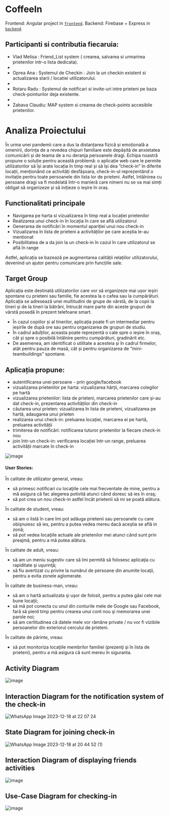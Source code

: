 # CoffeeIn

Frontend: Angular project in [`frontend`](./frontend).
Backend: Firebase + Express in [`backend`](./backend).


## Participanti si contributia fiecaruia:

- Vlad Melisa : Friend_List system ( crearea, salvarea si urmarirea prietenilor intr-o lista dedicata).
- 
- Oprea Ana : Systemul de Checkin : Join la un checkin existent si actualizarea starii / locatiei utilizatorului.
- 
- Rotaru Radu : Systemul de notificari si invite-uri intre prieteni pe baza check-pointurilor deja existente.
- 
- Zabava Claudiu: MAP system si crearea de check-points accesibile prietenilor.

# Analiza Proiectului



În urma unei pandemii care a dus la distanțarea fizică și emoțională a omenirii, dorința de a revedea chipuri familiare este depășită de anxietatea comunicării și de teama de a nu deranja persoanele dragi. Echipa noastră propune o soluție pentru această problemă: o aplicație web care le permite utilizatorilor să își arate locația în timp real și să își dea ”check-in” în diferite locații, menționând ce activități desfășoara, check-in-ul reprezentând o invitație pentru toate persoanele din lista lor de prieteni. Astfel, întâlnirea cu persoane dragi va fi modelată într-o manieră care nimeni nu se va mai simți obligat să organizeze și să inițieze o ieșire în oraș.

## Functionalitati principale

* Navigarea pe harta si vizualizarea în timp real a locației prietenilor
* Realizarea unui check-in în locația în care se află utilizatorul
* Generarea de notificări în momentul apariției unui nou check-in
* Vizualizarea în lista de prieteni a activităților pe care aceștia le-au mentionat
* Posibilitatea de a da join la un check-in în cazul în care utilizatorul se află în range

Astfel, aplicația se bazează pe augmentarea calității relațiilor utilizatorului, devenind un ajutor pentru comunicare prin funcțiile sale.

## Target Group

Aplicația este destinată utilizatorilor care vor să organizeze mai ușor ieșiri spontane cu prieteni sau familie, fie acestea la o cafea sau la cumpărături. Aplicația se adresează unei multitudini de grupe de vârstă, de la copii la tineri și de la tineri la bătrâni, întrucât mare parte din aceste grupuri de vârstă posedă în prezent telefoane smart.

* În cazul copiilor și al tinerilor, aplicația poate fi un intermediar pentru ieșirile de după ore sau pentru organizarea de grupuri de studiu.
* În cadrul adulților, aceasta poate reprezentă o cale spre o ieșire în oraș, cât și spre o posibilă întâlnire pentru cumpărături, gradinărit etc.
* De asemenea, am identificat o utilitate a acesteia și în cadrul firmelor, atât pentru pauza de masă, cât și pentru organizarea de ”mini-teambuildings” spontane.

## Aplicația propune:
* autentificarea unei persoane - prin google/facebook
* vizualizarea prietenilor pe harta: vizualizarea hărții, marcarea colegilor pe hartă
* vizualizarea prietenilor: lista de prieteni, marcarea prietenilor care și-au dat check-in, prezentarea activităților din check-in
* căutarea unui prieten: vizualizarea în lista de prieteni, vizualizarea pe hartă, adaugarea unui prieten
* realizarea unui check-in: preluarea locației, marcarea ei pe hartă, preluarea activității
* trimiterea de notificări: notificarea tuturor prietenilor la fiecare check-in nou
* join într-un check-in: verificarea locației într-un range, preluarea activității marcate în check-in

![image](https://user-images.githubusercontent.com/72194114/202900766-f922bf91-2c63-4411-adfd-36429f1cae64.png)


#### User Stories:

În calitate de utilizator general, vreau:
- să primesc notificari cu locaţiile cele mai frecventate de mine, pentru a mă asigura că fac alegerea potivită atunci când doresc să ies în oraş;
- să pot crea un nou check-in astfel încât prietenii să mi se poată alătura.

În calitate de student, vreau:
- să am o listă în care îmi pot adăuga prietenii sau persoanele cu care obişnuiesc să ies, pentru a putea vedea mereu dacă aceştia se află in zonă;
- să pot vedea locaţiile actuale ale prietenilor mei atunci când sunt prin preajmă, pentru a mă putea alătura.

În calitate de adult, vreau:
- să am un meniu sugestiv care să îmi permită să folosesc aplicaţia cu rapiditate şi uşurinţă;
- să fiu avertizat cu privire la numărul de persoane din anumite locaţii, pentru a evita zonele aglomerate.

În calitate de business-man, vreau:
- să am o hartă actualizata şi uşor de folosit, pentru a putea găsi cele mai bune locaţii;
- să mă pot conecta cu unul din conturile mele de Google sau Facebook, fară să pierd timp pentru crearea unui cont nou şi memorarea unei parole noi;
- să am certitudinea că datele mele vor rămâne private / nu vor fi vizibile persoanelor din exteriorul cercului de prieteni.

În calitate de părinte, vreau:
- să pot monitoriza locaţiile membrilor familiei (prezenţi şi în lista de prieteni), pentru a mă asigura că sunt mereu în siguranta.





## Activity Diagram

![image](https://user-images.githubusercontent.com/72194114/202900892-9f11f80d-d471-40a9-a2dd-e194bb54fa9f.png)

## Interaction Diagram for the notification system of the check-in
![WhatsApp Image 2023-12-18 at 22 07 24](https://github.com/AMSS-Team/AMSS-CoffeIn/assets/100606068/8d4b8a27-7b73-4eab-ac0a-24c3119a0163)

## State Diagram for joining check-in
![WhatsApp Image 2023-12-18 at 20 44 52 (1)](https://github.com/AMSS-Team/AMSS-CoffeIn/assets/100606068/002808bf-dd46-49f9-8327-736421b0fbed)

## Interaction Diagram of displaying friends activities
![image](https://github.com/AMSS-Team/AMSS-CoffeIn/assets/100606068/483d1d95-79b0-49f2-9bc3-008631a0b3fa)

## Use-Case Diagram for checking-in
![image](https://github.com/AMSS-Team/AMSS-CoffeIn/assets/100606068/6d02288d-75e2-4aa1-b482-7508279a1d31)
